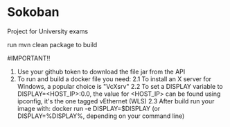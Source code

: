 # Sokoban

Project for University exams

run mvn clean package to build

#IMPORTANT!!

1. Use your github token to download the file jar from the API
2. To run and build a docker file you need:
  2.1 To install an X server for Windows, a popular choice is "VcXsrv"
  2.2 To set a DISPLAY variable to DISPLAY=<HOST_IP>:0.0, the value for <HOST_IP> can be found using ipconfig, it's the one tagged vEthernet (WLS)
  2.3 After build run your image with: docker run -e DISPLAY=$DISPLAY <your-image> (or DISPLAY=%DISPLAY%, depending on your command line)
